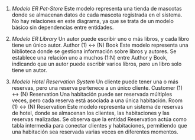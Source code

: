 1. *Modelo ER Pet-Store*
Este modelo representa una tienda de mascotas donde se almacenan datos de cada mascota registrada en el sistema. No hay relaciones en este diagrama, ya que se trata de un modelo básico sin dependencias entre entidades.

2. *Modelo ER Library*
Un autor puede escribir uno o más libros, y cada libro tiene un único autor.
Author (1) ↔ (N) Book
Este modelo representa una biblioteca donde se gestiona información sobre libros y autores. Se establece una relación uno a muchos (1:N) entre Author y Book, indicando que un autor puede escribir varios libros, pero un libro solo tiene un autor.

3. *Modelo Hotel Reservation System*
Un cliente puede tener una o más reservas, pero una reserva pertenece a un único cliente.
Customer (1) ↔ (N) Reservation
Una habitación puede ser reservada múltiples veces, pero cada reserva está asociada a una única habitación.
Room (1) ↔ (N) Reservation
Este modelo representa un sistema de reservas de hotel, donde se almacenan los clientes, las habitaciones y las reservas realizadas. Se observa que la entidad Reservation actúa como tabla intermedia para conectar clientes y habitaciones, permitiendo que una habitación sea reservada varias veces en diferentes momentos.


